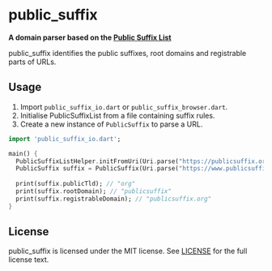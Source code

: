 # public_suffix
**A domain parser based on the [Public Suffix List](https://publicsuffix.org/)**

public_suffix identifies the public suffixes, root domains and registrable parts of URLs.

## Usage
1) Import `public_suffix_io.dart` or `public_suffix_browser.dart`.
2) Initialise PublicSuffixList from a file containing suffix rules.
3) Create a new instance of `PublicSuffix` to parse a URL.

```dart
import 'public_suffix_io.dart';

main() {
  PublicSuffixListHelper.initFromUri(Uri.parse("https://publicsuffix.org/list/public_suffix_list.dat"));
  PublicSuffix suffix = PublicSuffix(Uri.parse("https://www.publicsuffix.org"));
  
  print(suffix.publicTld); // "org"
  print(suffix.rootDomain); // "publicsuffix"
  print(suffix.registrableDomain); // "publicsuffix.org"
}
```

## License
public_suffix is licensed under the MIT license. See [LICENSE](LICENSE) for the full license text.